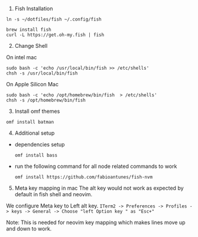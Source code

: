 1. Fish Installation

```
ln -s ~/dotfiles/fish ~/.config/fish

brew install fish
curl -L https://get.oh-my.fish | fish
```

2. Change Shell

On intel mac
```
sudo bash -c 'echo /usr/local/bin/fish >> /etc/shells'
chsh -s /usr/local/bin/fish
```

On Apple Silicon Mac
```
sudo bash -c 'echo /opt/homebrew/bin/fish  > /etc/shells'
chsh -s /opt/homebrew/bin/fish
```

3. Install omf themes
```
omf install batman
```

4. Additional setup

 - dependencies setup
   ```
   omf install bass
   ```
 - run the following command for all node related commands to work
   ```
   omf install https://github.com/fabioantunes/fish-nvm
   ```


5. Meta key mapping in mac
The alt key would not work as expected by default in fish shell and neovim.

We configure Meta key to Left alt key.
`ITerm2 -> Preferences -> Profiles -> keys -> General -> Choose "left Option key " as "Esc+"`

Note: This is needed for neovim key mapping which makes lines move up and down to work.
